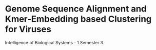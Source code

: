 # Genome Sequence Alignment and Kmer-Embedding based Clustering for Viruses
Intelligence of Biological Systems - 1  Semester 3 

